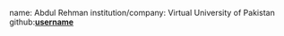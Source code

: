 name: Abdul Rehman
institution/company: Virtual University of Pakistan
github:[**username**](https://github.com/abdulrehmanghub)

